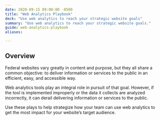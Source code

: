```yaml
---
date: 2020-09-15 09:00:00 -0500
title: "Web Analytics Playbook"
deck: "Use web analytics to reach your strategic website goals"
summary: "Use web analytics to reach your strategic website goals."
guide: web-analytics-playbook
aliases:

---
```


## Overview
Federal websites vary greatly in content and purpose, but they all share a common objective: to deliver information or services to the public in an efficient, easy, and accessible way. 

Web analytics tools play an integral role in pursuit of that goal. However, if the tool is implemented improperly or the data it collects are analyzed incorrectly, it can derail delivering information or services to the public.

Use these plays to help strategize how your team can use web analytics to get the most impact for your website’s target audience.
